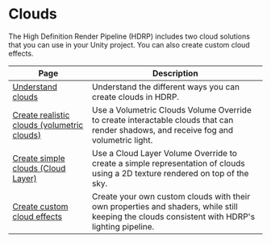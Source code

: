 # Clouds

The High Definition Render Pipeline (HDRP) includes two cloud solutions that you can use in your Unity project. You can also create custom cloud effects.

| Page | Description |
|-|-|
| [Understand clouds](understand-clouds.md) | Understand the different ways you can create clouds in HDRP. |
| [Create realistic clouds (volumetric clouds)](create-realistic-clouds-volumetric-clouds.md) | Use a Volumetric Clouds Volume Override to create interactable clouds that can render shadows, and receive fog and volumetric light. |
| [Create simple clouds (Cloud Layer)](create-simple-clouds-cloud-layer.md) | Use a Cloud Layer Volume Override to create a simple representation of clouds using a 2D texture rendered on top of the sky. |
| [Create custom cloud effects](create-custom-cloud-effects.md) | Create your own custom clouds with their own properties and shaders, while still keeping the clouds consistent with HDRP's lighting pipeline. |
